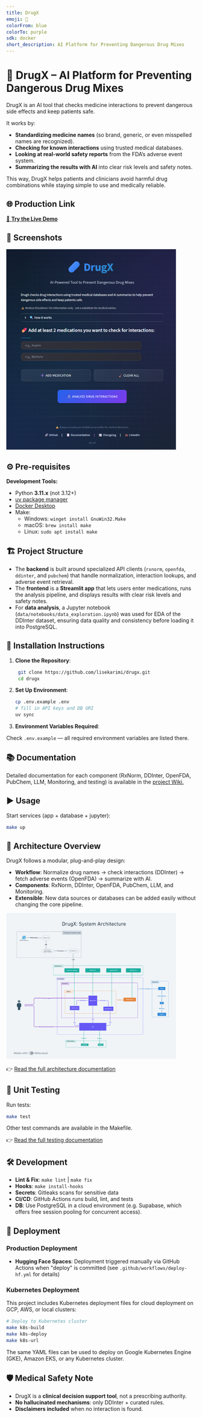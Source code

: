 ```yaml
---
title: DrugX
emoji: 💊
colorFrom: blue
colorTo: purple
sdk: docker
short_description: AI Platform for Preventing Dangerous Drug Mixes
---
```


# 💊 DrugX – AI Platform for Preventing Dangerous Drug Mixes

DrugX is an AI tool that checks medicine interactions to prevent dangerous side effects and keep patients safe.

It works by:
- **Standardizing medicine names** (so brand, generic, or even misspelled names are recognized).
- **Checking for known interactions** using trusted medical databases.
- **Looking at real-world safety reports** from the FDA’s adverse event system.
- **Summarizing the results with AI** into clear risk levels and safety notes.

This way, DrugX helps patients and clinicians avoid harmful drug combinations while staying simple to use and medically reliable.

## 🌐 Production Link
[🚀 **Try the Live Demo**](https://huggingface.co/spaces/lisekarimi/drugx)

## 📸 Screenshots
<img src="https://github.com/lisekarimi/drugx/blob/main/assets/img/fullpage.png?raw=true" alt="DrugX interface" width="450">

## ⚙️ Pre-requisites
**Development Tools:**
- Python **3.11.x** (not 3.12+)
- [uv package manager](https://docs.astral.sh/uv/getting-started/installation/)
- [Docker Desktop](https://www.docker.com/products/docker-desktop/)
- Make:
  - Windows: `winget install GnuWin32.Make`
  - macOS: `brew install make`
  - Linux: `sudo apt install make`

## 🏗️ Project Structure
- The **backend** is built around specialized API clients (`rxnorm`, `openfda`, `ddinter`, and `pubchem`) that handle normalization, interaction lookups, and adverse event retrieval.
- The **frontend** is a **Streamlit app** that lets users enter medications, runs the analysis pipeline, and displays results with clear risk levels and safety notes.
- For **data analysis**, a Jupyter notebook (`data/notebooks/data_exploration.ipynb`) was used for EDA of the DDInter dataset, ensuring data quality and consistency before loading it into PostgreSQL.

## 🚀 Installation Instructions

1. **Clone the Repository**:
   ```bash
    git clone https://github.com/lisekarimi/drugx.git
    cd drugx
    ```

2. **Set Up Environment**:

   ```bash
   cp .env.example .env
   # fill in API keys and DB URI
   uv sync
   ```

3. **Environment Variables Required**:

Check `.env.example` — all required environment variables are listed there.

## 📚 Documentation

Detailed documentation for each component (RxNorm, DDInter, OpenFDA, PubChem, LLM, Monitoring, and testing) is available in the
[project Wiki.](https://github.com/lisekarimi/drugx/wiki)

## ▶️ Usage

Start services (app + database + jupyter):

```bash
make up
```

## 🧭 Architecture Overview

DrugX follows a modular, plug-and-play design:
- **Workflow**: Normalize drug names → check interactions (DDInter) → fetch adverse events (OpenFDA) → summarize with AI.
- **Components**: RxNorm, DDInter, OpenFDA, PubChem, LLM, and Monitoring.
- **Extensible**: New data sources or databases can be added easily without changing the core pipeline.

<img src="https://github.com/lisekarimi/drugx/blob/main/assets/img/archi.png?raw=true" alt="DrugX interface" width="450">


👉 [Read the full architecture documentation](https://github.com/lisekarimi/drugx/wiki/Architecture)

## 🧪 Unit Testing

Run tests:

```bash
make test
```
Other test commands are available in the Makefile.

👉 [Read the full testing documentation](https://github.com/lisekarimi/drugx/wiki/Testing_Strategy)

## 🛠️ Development

- **Lint & Fix**: `make lint` | `make fix`
- **Hooks**: `make install-hooks`
- **Secrets**: Gitleaks scans for sensitive data
- **CI/CD**: GitHub Actions runs build, lint, and tests
- **DB**: Use PostgreSQL in a cloud environment (e.g. Supabase, which offers free session pooling for concurrent access).

## 🚀 Deployment

### Production Deployment
- **Hugging Face Spaces**: Deployment triggered manually via GitHub Actions when "deploy" is committed (see `.github/workflows/deploy-hf.yml` for details)

### Kubernetes Deployment
This project includes Kubernetes deployment files for cloud deployment on GCP, AWS, or local clusters:

```bash
# Deploy to Kubernetes cluster
make k8s-build
make k8s-deploy
make k8s-url
```

The same YAML files can be used to deploy on Google Kubernetes Engine (GKE), Amazon EKS, or any Kubernetes cluster.

## 🛡️ Medical Safety Note

* DrugX is a **clinical decision support tool**, not a prescribing authority.
* **No hallucinated mechanisms**: only DDInter + curated rules.
* **Disclaimers included** when no interaction is found.
